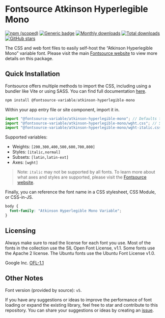 # Fontsource Atkinson Hyperlegible Mono

[![npm (scoped)](https://img.shields.io/npm/v/@fontsource-variable/atkinson-hyperlegible-mono?color=brightgreen)](https://www.npmjs.com/package/@fontsource-variable/atkinson-hyperlegible-mono) [![Generic badge](https://img.shields.io/badge/fontsource-passing-brightgreen)](https://github.com/fontsource/fontsource) [![Monthly downloads](https://badgen.net/npm/dm/@fontsource-variable/atkinson-hyperlegible-mono)](https://github.com/fontsource/fontsource) [![Total downloads](https://badgen.net/npm/dt/@fontsource-variable/atkinson-hyperlegible-mono)](https://github.com/fontsource/fontsource) [![GitHub stars](https://img.shields.io/github/stars/fontsource/fontsource.svg?style=social&label=Star)](https://github.com/fontsource/fontsource/stargazers)

The CSS and web font files to easily self-host the “Atkinson Hyperlegible Mono” variable font. Please visit the main [Fontsource website](https://fontsource.org/fonts/atkinson-hyperlegible-mono) to view more details on this package.

## Quick Installation

Fontsource offers multiple methods to import the CSS, including using a bundler like Vite or using SASS. You can find full documentation [here](https://fontsource.org/docs/getting-started/introduction).

```javascript
npm install @fontsource-variable/atkinson-hyperlegible-mono
```

Within your app entry file or site component, import it in.

```javascript
import "@fontsource-variable/atkinson-hyperlegible-mono"; // Defaults to wght axis
import "@fontsource-variable/atkinson-hyperlegible-mono/wght.css"; // Specify axis
import "@fontsource-variable/atkinson-hyperlegible-mono/wght-italic.css"; // Specify axis and style
```

Supported variables:
- Weights: `[200,300,400,500,600,700,800]`
- Styles: `[italic,normal]`
- Subsets: `[latin,latin-ext]`
- Axes: `[wght]`

> Note: `italic` may not be supported by all fonts. To learn more about what axes and styles are supported, please visit the [Fontsource website](https://fontsource.org/fonts/atkinson-hyperlegible-mono).

Finally, you can reference the font name in a CSS stylesheet, CSS Module, or CSS-in-JS.

```css
body {
  font-family: "Atkinson Hyperlegible Mono Variable";
}
```

## Licensing
Always make sure to read the license for each font you use. Most of the fonts in the collection use the SIL Open Font License, v1.1. Some fonts use the Apache 2 license. The Ubuntu fonts use the Ubuntu Font License v1.0.

Google Inc.
[OFL-1.1](http://scripts.sil.org/OFL)

## Other Notes
Font version (provided by source): `v5`.

If you have any suggestions or ideas to improve the performance of font loading or expand the existing library, feel free to star and contribute to this repository. You can share your suggestions or ideas by creating an [issue](https://github.com/fontsource/fontsource/issues).